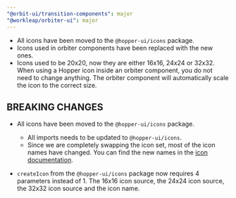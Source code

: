 ```yaml
---
"@orbit-ui/transition-components": major
"@workleap/orbiter-ui": major
---
```


- All icons have been moved to the `@hopper-ui/icons` package.
- Icons used in orbiter components have been replaced with the new ones.
- Icons used to be 20x20, now they are either 16x16, 24x24 or 32x32. When using a Hopper icon inside an orbiter component, you do not need to change anything. The orbiter component will automatically scale the icon to the correct size.

## BREAKING CHANGES

- All icons have been moved to the `@hopper-ui/icons` package.
  - All imports needs to be updated to `@hopper-ui/icons`.
  - Since we are completely swapping the icon set, most of the icon names have changed. You can find the new names in the [icon documentation](https://hopper.workleap.design/icons/react-icons/library).

- `createIcon` from the `@hopper-ui/icons` package now requires 4 parameters instead of 1. The 16x16 icon source, the 24x24 icon source, the 32x32 icon source and the icon name.
